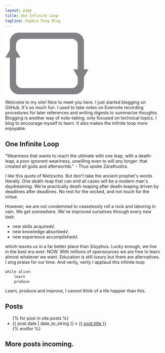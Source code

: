 ```yaml
---
layout: page
title: One Infinite Loop
tagline: Sophia Feng Blog
---
```


![](Fig/InfiniteLoop.png) 

Welcome to my site! Nice to meet you here. I just started blogging on GitHub. It's so much fun. I used to take notes on Evernote recording procedures for later references and writing digests to summarize thoughts. Blogging is another way of note-taking, only focused on technical topics. I blog to encourage myself to learn. It also makes the infinite loop more enjoyable. 

## One Infinite Loop
"Weariness that wants to reach the ultimate with one leap, with a 
death-leap; a poor ignorant weariness, unwilling even to will any longer:
that created all gods and afterworlds." - Thus spoke Zarathustra.

I like this quote of Nietzsche. But don't take the ancient prophet's words literally. One death-leap that can end all cases will be a modern man's daydreaming. We're practically death-leaping after death-leaping driven by deadlines after deadlines. No rest for the wicked, and not much for the virtue.

However, we are not condemned to ceaselessly roll a rock and laboring in vain. We get somewhere. We've improved ourselves through every new task:

- new skills acquired√.
- new knowledge absorbed√.
- new experience accomplished√.

which leaves us in a far better place than Sisyphus. Lucky enough, we live in the best era ever: NOW. With millions of opensources we are free to learn almost whatever we want. Education is still luxury but there are alternatives. I sing praise for our time. And verily, verily I applaud this infinite loop

    while alive:
        learn
        produce


Learn, produce and improve, I cannot think of a life happier than this. 

## Posts

<ul class="posts">
  {% for post in site.posts %}
    <li><span>{{ post.date | date_to_string }}</span> &raquo; <a href="{{ BASE_PATH }}{{ post.url }}">{{ post.title }}</a></li>
  {% endfor %}
</ul>

## More posts incoming.
